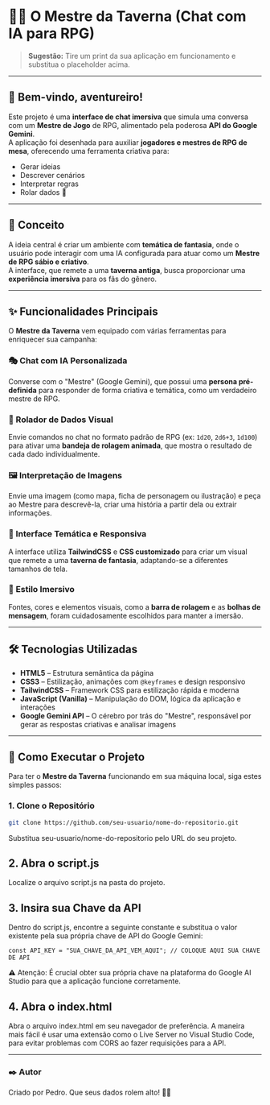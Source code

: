 # 🧙‍♂️ O Mestre da Taverna (Chat com IA para RPG)

> **Sugestão:** Tire um print da sua aplicação em funcionamento e substitua o placeholder acima.

---

## 👋 Bem-vindo, aventureiro!

Este projeto é uma **interface de chat imersiva** que simula uma conversa com um **Mestre de Jogo** de RPG, alimentado pela poderosa **API do Google Gemini**.  
A aplicação foi desenhada para auxiliar **jogadores e mestres de RPG de mesa**, oferecendo uma ferramenta criativa para:

- Gerar ideias  
- Descrever cenários  
- Interpretar regras  
- Rolar dados 🎲

---

## 📜 Conceito

A ideia central é criar um ambiente com **temática de fantasia**, onde o usuário pode interagir com uma IA configurada para atuar como um **Mestre de RPG sábio e criativo**.  
A interface, que remete a uma **taverna antiga**, busca proporcionar uma **experiência imersiva** para os fãs do gênero.

---

## ✨ Funcionalidades Principais

O **Mestre da Taverna** vem equipado com várias ferramentas para enriquecer sua campanha:

### 🎭 Chat com IA Personalizada  
Converse com o "Mestre" (Google Gemini), que possui uma **persona pré-definida** para responder de forma criativa e temática, como um verdadeiro mestre de RPG.

### 🎲 Rolador de Dados Visual  
Envie comandos no chat no formato padrão de RPG (ex: `1d20`, `2d6+3`, `1d100`) para ativar uma **bandeja de rolagem animada**, que mostra o resultado de cada dado individualmente.

### 🖼️ Interpretação de Imagens  
Envie uma imagem (como mapa, ficha de personagem ou ilustração) e peça ao Mestre para descrevê-la, criar uma história a partir dela ou extrair informações.

### 🧵 Interface Temática e Responsiva  
A interface utiliza **TailwindCSS** e **CSS customizado** para criar um visual que remete a uma **taverna de fantasia**, adaptando-se a diferentes tamanhos de tela.

### 🎨 Estilo Imersivo  
Fontes, cores e elementos visuais, como a **barra de rolagem** e as **bolhas de mensagem**, foram cuidadosamente escolhidos para manter a imersão.

---

## 🛠️ Tecnologias Utilizadas

- **HTML5** – Estrutura semântica da página  
- **CSS3** – Estilização, animações com `@keyframes` e design responsivo  
- **TailwindCSS** – Framework CSS para estilização rápida e moderna  
- **JavaScript (Vanilla)** – Manipulação do DOM, lógica da aplicação e interações  
- **Google Gemini API** – O cérebro por trás do "Mestre", responsável por gerar as respostas criativas e analisar imagens

---

## 🚀 Como Executar o Projeto

Para ter o **Mestre da Taverna** funcionando em sua máquina local, siga estes simples passos:

### 1. Clone o Repositório

```bash
git clone https://github.com/seu-usuario/nome-do-repositorio.git
```
Substitua seu-usuario/nome-do-repositorio pelo URL do seu projeto.

## 2. Abra o script.js

Localize o arquivo script.js na pasta do projeto.

## 3. Insira sua Chave da API

Dentro do script.js, encontre a seguinte constante e substitua o valor existente pela sua própria chave de API do Google Gemini:
```
const API_KEY = "SUA_CHAVE_DA_API_VEM_AQUI"; // COLOQUE AQUI SUA CHAVE DE API
```

⚠️ Atenção: É crucial obter sua própria chave na plataforma do Google AI Studio para que a aplicação funcione corretamente.

## 4. Abra o index.html

Abra o arquivo index.html em seu navegador de preferência.
A maneira mais fácil é usar uma extensão como o Live Server no Visual Studio Code, para evitar problemas com CORS ao fazer requisições para a API.

---

### ✒️ Autor
Criado por Pedro.
Que seus dados rolem alto! 🎲✨
